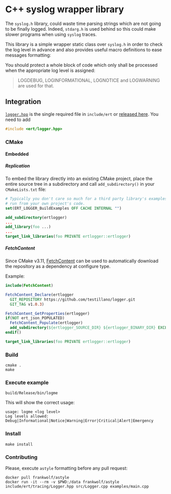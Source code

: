 # C++ syslog wrapper library

The `syslog.h` library, could waste time parsing strings which are not going
to be finally logged. Indeed, `stdarg.h` is used behind so this could make
slower programs when using `syslog` traces.

This library is a simple wrapper static class over `syslog.h` in order to
check the log level in advance and also provides useful macro definitions
to ease messages formatting:

You should protect a whole block of code which only shall be processed when
the appropriate log level is assigned:

>    LOGDEBUG, LOGINFORMATIONAL, LOGNOTICE and LOGWARNING are used for that.

## Integration

[`logger.hpp`](https://github.com/testillano/logger/blob/master/include/ert/logger.hpp) is the single required file in `include/ert` or [released here](https://github.com/testillano/logger/releases). You need to add

```cpp
#include <ert/logger.hpp>
```

### CMake

#### Embedded

##### Replication

To embed the library directly into an existing CMake project, place the entire source tree in a subdirectory and call `add_subdirectory()` in your `CMakeLists.txt` file:

```cmake
# Typically you don't care so much for a third party library's examples to be
# run from your own project's code.
set(ERT_LOGGER_BuildExamples OFF CACHE INTERNAL "")

add_subdirectory(ertlogger)
...
add_library(foo ...)
...
target_link_libraries(foo PRIVATE ertlogger::ertlogger)
```

##### FetchContent

Since CMake v3.11,
[FetchContent](https://cmake.org/cmake/help/v3.11/module/FetchContent.html) can be used to automatically download the repository as a dependency at configure type.

Example:
```cmake
include(FetchContent)

FetchContent_Declare(ertlogger
  GIT_REPOSITORY https://github.com/testillano/logger.git
  GIT_TAG v1.0.3)

FetchContent_GetProperties(ertlogger)
if(NOT ert_json_POPULATED)
  FetchContent_Populate(ertlogger)
  add_subdirectory(${ertlogger_SOURCE_DIR} ${ertlogger_BINARY_DIR} EXCLUDE_FROM_ALL)
endif()

target_link_libraries(foo PRIVATE ertlogger::ertlogger)
```

### Build

    cmake .
    make

### Execute example

    build/Release/bin/logme

This will show the correct usage:

    usage: logme <log level>
    Log levels allowed: Debug|Informational|Notice|Warning|Error|Critical|Alert|Emergency

### Install

    make install

### Contributing

Please, execute `astyle` formatting before any pull request:

    docker pull frankwolf/astyle
    docker run -it --rm -v $PWD:/data frankwolf/astyle include/ert/tracing/Logger.hpp src/Logger.cpp examples/main.cpp

